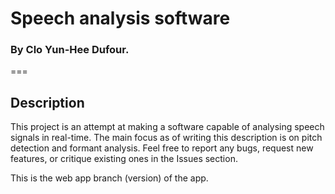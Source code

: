 # Speech analysis software
### By Clo Yun-Hee Dufour.

===

## Description

This project is an attempt at making a software capable of analysing speech signals in real-time.
The main focus as of writing this description is on pitch detection and formant analysis.
Feel free to report any bugs, request new features, or critique existing ones in the Issues section.

This is the web app branch (version) of the app.

